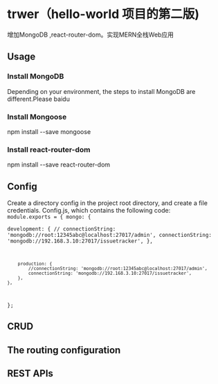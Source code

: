 
# trwer（hello-world 项目的第二版)

 增加MongoDB ,react-router-dom。实现MERN全栈Web应用


## Usage
### Install MongoDB 
Depending on your environment, the steps to install MongoDB are different.Please baidu

### Install  Mongoose
npm install --save mongoose

### Install react-router-dom
npm install --save react-router-dom

## Config
Create a directory config in the project root directory, and create a file credentials. Config.js, which contains the following code:
<code>
module.exports = {
    mongo: {        
        development: {
        // connectionString: 'mongodb://root:12345abc@localhost:27017/admin',
            connectionString: 'mongodb://192.168.3.10:27017/issuetracker',
        },

        production: {
            //connectionString: 'mongodb://root:12345abc@localhost:27017/admin',
            connectionString: 'mongodb://192.168.3.10:27017/issuetracker',
        },
    },

};
</code>


## CRUD


## The routing configuration



## REST APIs



